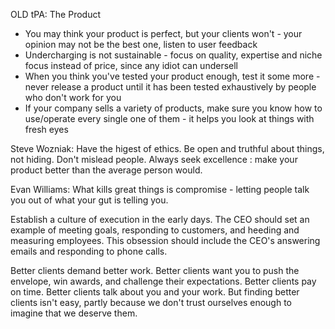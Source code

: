 
OLD tPA: The Product
- You may think your product is perfect, but your clients won't - your opinion may not be the best one, listen to user feedback
- Undercharging is not sustainable - focus on quality, expertise and niche focus instead of price, since any idiot can undersell
- When you think you've tested your product enough, test it some more - never release a product until it has been tested exhaustively by people who don't work for you
- If your company sells a variety of products, make sure you know how to use/operate every single one of them - it helps you look at things with fresh eyes

Steve Wozniak:
Have the higest of ethics. Be open and truthful about things, not hiding. Don't mislead people.
Always seek excellence : make your product better than the average person would.

Evan Williams:
What kills great things is compromise - letting people talk you out of what your gut is telling you.

Establish a culture of execution in the early days. The CEO should set an example of meeting goals, responding to customers, and heeding and measuring employees. This obsession should include the CEO's answering emails and responding to phone calls.

Better clients demand better work.
Better clients want you to push the envelope, win awards, and challenge
their expectations.
Better clients pay on time.
Better clients talk about you and your work.
But finding better clients isn't easy, partly because we don't trust
ourselves enough to imagine that we deserve them.
